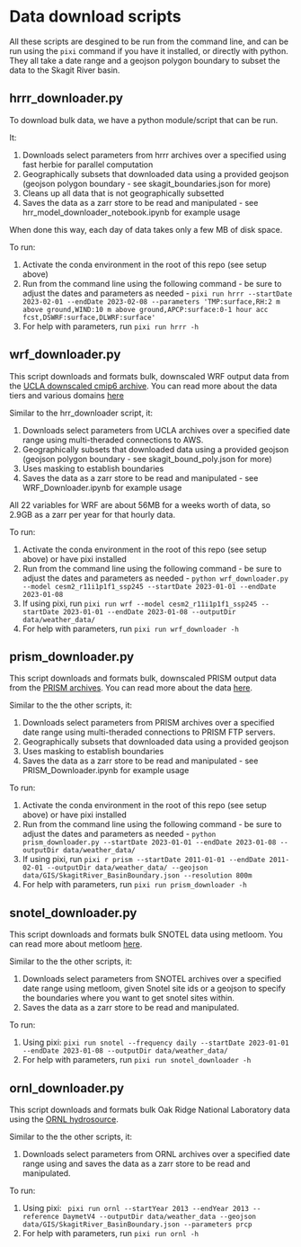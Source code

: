 # Data download scripts

All these scripts are desgined to be run from the command line, and can be run using the `pixi` command if you have it installed, or directly with python. They all take a date range and a geojson polygon boundary to subset the data to the Skagit River basin.


## hrrr_downloader.py
To download bulk data, we have a python module/script that can be run.

It:
1. Downloads select parameters from hrrr archives over a specified  using fast herbie for parallel computation
2. Geographically subsets that downloaded data using a provided geojson (geojson polygon boundary - see skagit_boundaries.json for more)
3. Cleans up all data that is not geographically subsetted
4. Saves the data as a zarr store to be read and manipulated - see hrr_model_downloader_notebook.ipynb for example usage

When done this way, each day of data takes only a few MB of disk space.

To run:
1. Activate the conda environment in the root of this repo (see setup above)
2. Run from the command line using the following command - be sure to adjust the dates and parameters as needed -  `pixi run hrrr --startDate 2023-02-01 --endDate 2023-02-08 --parameters 'TMP:surface,RH:2 m above ground,WIND:10 m above ground,APCP:surface:0-1 hour acc fcst,DSWRF:surface,DLWRF:surface'`
3. For help with parameters, run `pixi run hrrr -h`

## wrf_downloader.py
This script downloads and formats bulk, downscaled WRF output data from the [UCLA downscaled cmip6 archive](https://dept.atmos.ucla.edu/alexhall/downscaling-cmip6). You can read more about the data tiers and various domains [here](https://dept.atmos.ucla.edu/sites/default/files/alexhall/files/aws_tiers_dirstructure_nov22.pdf)

Similar to the hrr_downloader script, it:
1. Downloads select parameters from UCLA archives over a specified date range using multi-theraded connections to AWS.
2. Geographically subsets that downloaded data using a provided geojson (geojson polygon boundary - see skagit_bound_poly.json for more)
3. Uses masking to establish boundaries
4. Saves the data as a zarr store to be read and manipulated - see WRF_Downloader.ipynb for example usage

All 22 variables for WRF are about 56MB for a weeks worth of data, so 2.9GB as a zarr per year for that hourly data.

To run:
1. Activate the conda environment in the root of this repo (see setup above) or have pixi installed
2. Run from the command line using the following command - be sure to adjust the dates and parameters as needed - `python wrf_downloader.py --model cesm2_r11i1p1f1_ssp245 --startDate 2023-01-01 --endDate 2023-01-08`
3. If using pixi, run `pixi run wrf --model cesm2_r11i1p1f1_ssp245 --startDate 2023-01-01 --endDate 2023-01-08 --outputDir data/weather_data/`
3. For help with parameters, run `pixi run wrf_downloader -h`

## prism_downloader.py
This script downloads and formats bulk, downscaled PRISM output data from the [PRISM archives](https://www.prism.oregonstate.edu/). You can read more about the data [here](https://www.prism.oregonstate.edu/documents/PRISM_datasets.pdf).

Similar to the the other scripts, it:
1. Downloads select parameters from PRISM archives over a specified date range using multi-theraded connections to PRISM FTP servers.
2. Geographically subsets that downloaded data using a provided geojson
3. Uses masking to establish boundaries
4. Saves the data as a zarr store to be read and manipulated - see PRISM_Downloader.ipynb for example usage

To run:
1. Activate the conda environment in the root of this repo (see setup above) or have pixi installed
2. Run from the command line using the following command - be sure to adjust the dates and parameters as needed - `python prism_downloader.py --startDate 2023-01-01 --endDate 2023-01-08 --outputDir data/weather_data/`
3. If using pixi, run `pixi r prism --startDate 2011-01-01 --endDate 2011-02-01 --outputDir data/weather_data/ --geojson data/GIS/SkagitRiver_BasinBoundary.json --resolution 800m`
3. For help with parameters, run `pixi run prism_downloader -h`

## snotel_downloader.py
This script downloads and formats bulk SNOTEL data using metloom. You can read more about metloom [here](https://metloom.readthedocs.io/en/latest/).

Similar to the the other scripts, it:
1. Downloads select parameters from SNOTEL archives over a specified date range using metloom, given Snotel site ids or a geojson to specify the boundaries where you want to get snotel sites within.
2. Saves the data as a zarr store to be read and manipulated.

To run:
1. Using pixi: `pixi run snotel --frequency daily --startDate 2023-01-01 --endDate 2023-01-08 --outputDir data/weather_data/`
2. For help with parameters, run `pixi run snotel_downloader -h`

## ornl_downloader.py
This script downloads and formats bulk Oak Ridge National Laboratory data using the [ORNL hydrosource](https://hydrosource.ornl.gov/data/datasets/9505v3_1/).

Similar to the the other scripts, it:
1. Downloads select parameters from ORNL archives over a specified date range using and saves the data as a zarr store to be read and manipulated.

To run:
1. Using pixi: ` pixi run ornl --startYear 2013 --endYear 2013 --reference DaymetV4 --outputDir data/weather_data --geojson data/GIS/SkagitRiver_BasinBoundary.json --parameters prcp`
2. For help with parameters, run `pixi run ornl -h`